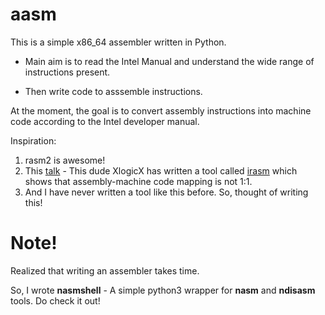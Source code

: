 # aasm
This is a simple x86_64 assembler written in Python.

* Main aim is to read the Intel Manual and understand the wide range of instructions present. 

* Then write code to asssemble instructions. 

At the moment, the goal is to convert assembly instructions into machine code according to the Intel developer manual. 

Inspiration: 

1. rasm2 is awesome!
2. This [talk](https://www.youtube.com/watch?v=eunYrrcxXfw) - This dude XlogicX has written a tool called [irasm](https://github.com/XlogicX/irasm) which shows that assembly-machine code mapping is not 1:1. 
3. And I have never written a tool like this before. So, thought of writing this!


# Note!

Realized that writing an assembler takes time. 

So, I wrote **nasmshell** - A simple python3 wrapper for **nasm** and **ndisasm** tools. Do check it out!
